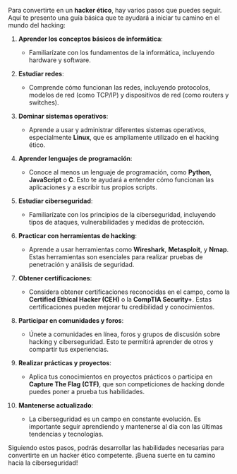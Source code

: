 Para convertirte en un **hacker ético**, hay varios pasos que puedes seguir. Aquí te presento una guía básica que te ayudará a iniciar tu camino en el mundo del hacking:

1. **Aprender los conceptos básicos de informática**:
   - Familiarízate con los fundamentos de la informática, incluyendo hardware y software.

2. **Estudiar redes**:
   - Comprende cómo funcionan las redes, incluyendo protocolos, modelos de red (como TCP/IP) y dispositivos de red (como routers y switches).

3. **Dominar sistemas operativos**:
   - Aprende a usar y administrar diferentes sistemas operativos, especialmente **Linux**, que es ampliamente utilizado en el hacking ético.

4. **Aprender lenguajes de programación**:
   - Conoce al menos un lenguaje de programación, como **Python**, **JavaScript** o **C**. Esto te ayudará a entender cómo funcionan las aplicaciones y a escribir tus propios scripts.

5. **Estudiar ciberseguridad**:
   - Familiarízate con los principios de la ciberseguridad, incluyendo tipos de ataques, vulnerabilidades y medidas de protección.

6. **Practicar con herramientas de hacking**:
   - Aprende a usar herramientas como **Wireshark**, **Metasploit**, y **Nmap**. Estas herramientas son esenciales para realizar pruebas de penetración y análisis de seguridad.

7. **Obtener certificaciones**:
   - Considera obtener certificaciones reconocidas en el campo, como la **Certified Ethical Hacker (CEH)** o la **CompTIA Security+**. Estas certificaciones pueden mejorar tu credibilidad y conocimientos.

8. **Participar en comunidades y foros**:
   - Únete a comunidades en línea, foros y grupos de discusión sobre hacking y ciberseguridad. Esto te permitirá aprender de otros y compartir tus experiencias.

9. **Realizar prácticas y proyectos**:
   - Aplica tus conocimientos en proyectos prácticos o participa en **Capture The Flag (CTF)**, que son competiciones de hacking donde puedes poner a prueba tus habilidades.

10. **Mantenerse actualizado**:
    - La ciberseguridad es un campo en constante evolución. Es importante seguir aprendiendo y mantenerse al día con las últimas tendencias y tecnologías.

Siguiendo estos pasos, podrás desarrollar las habilidades necesarias para convertirte en un hacker ético competente. ¡Buena suerte en tu camino hacia la ciberseguridad!